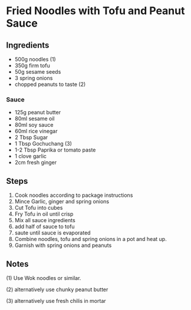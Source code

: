 # Fried Noodles with Tofu and Peanut Sauce

## Ingredients

* 500g noodles (1)
* 350g firm tofu
* 50g sesame seeds
* 3 spring onions
* chopped peanuts to taste (2)

### Sauce 

* 125g peanut butter 
* 80ml sesame oil 
* 80ml soy sauce
* 60ml rice vinegar
* 2 Tbsp Sugar 
* 1 Tbsp Gochuchang (3)
* 1-2 Tbsp Paprika or tomato paste
* 1 clove garlic 
* 2cm fresh ginger

## Steps 

1. Cook noodles according to package instructions 
2. Mince Garlic, ginger and spring onions
3. Cut Tofu into cubes
4. Fry Tofu in oil until crisp
5. Mix all sauce ingredients
6. add half of sauce to tofu
7. saute until sauce is evaporated 
8. Combine noodles, tofu and spring onions in a pot and heat up.
9. Garnish with spring onions and peanuts


## Notes 

(1) Use Wok noodles or similar.

(2) alternatively use chunky peanut butter

(3) alternatively use fresh chilis in mortar
